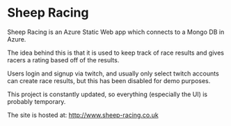 # Sheep Racing

Sheep Racing is an Azure Static Web app which connects to a Mongo DB in Azure.

The idea behind this is that it is used to keep track of race results and gives racers a rating based off of the results.

Users login and signup via twitch, and usually only select twitch accounts can create race results, but this has been disabled for demo purposes.

This project is constantly updated, so everything (especially the UI) is probably temporary.

The site is hosted at: http://www.sheep-racing.co.uk
